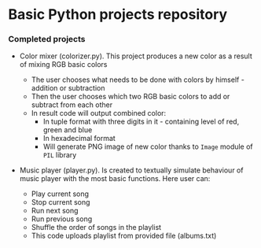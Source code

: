 # Basic Python projects repository

### Completed projects

* Color mixer (colorizer.py). This project produces a new color as a result of mixing RGB basic colors
  * The user chooses what needs to be done with colors by himself - addition or subtraction
  * Then the user chooses which two RGB basic colors to add or subtract from each other
  * In result code will output combined color:
    * In tuple format with three digits in it - containing level of red, green and blue
    * In hexadecimal format
    * Will generate PNG image of new color thanks to `Image` module of `PIL` library

* Music player (player.py). Is created to textually simulate behaviour of music player with the most basic functions. Here user can:
  * Play current song
  * Stop current song
  * Run next song
  * Run previous song
  * Shuffle the order of songs in the playlist
  * This code uploads playlist from provided file (albums.txt)
